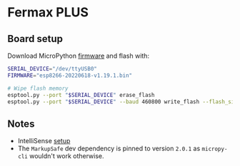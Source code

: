 # Fermax PLUS

## Board setup

Download MicroPython [firmware](https://micropython.org/download/esp8266/) and flash with:

```bash
SERIAL_DEVICE="/dev/ttyUSB0"
FIRMWARE="esp8266-20220618-v1.19.1.bin"

# Wipe flash memory
esptool.py --port "$SERIAL_DEVICE" erase_flash
esptool.py --port "$SERIAL_DEVICE" --baud 460800 write_flash --flash_size=detect 0 "$FIRMWARE"
```

## Notes

- IntelliSense [setup](https://lemariva.com/blog/2019/08/micropython-vsc-ide-intellisense)
- The `MarkupSafe` dev dependency is pinned to version `2.0.1` as `micropy-cli` wouldn't work otherwise.
